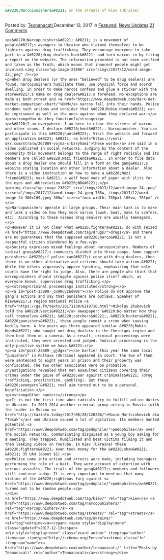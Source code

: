 ```yaml
---
&#8220;Narcopunishers&#8221; on the streets of Kiev (Ukraine)
---
```

<article class="post-listing post-23889 post type-post status-publish format-standard has-post-thumbnail hentry  tag-kiev tag-narcopunishers tag-streets tag-ukraine">
    <div class="post-inner">
        <span>Posted by: <a href="https://www.deepdotweb.com/author/teonanacati/" title="">Teonanacati </a></span>
    <span>December 13, 2017</span>
    <span>in <a href="https://www.deepdotweb.com/category/deepdot-news/" rel="category tag">Featured</a>, <a href="https://www.deepdotweb.com/category/news-updates/" rel="category tag">News Updates</a></span>
    <span><a href="https://www.deepdotweb.com/2017/12/13/narcopunishers-streets-kiev-ukraine/#comments">21 Comments</a></span>
    </p>
    <div class="clear"></div>
    
    <p>&#8220;Narcopunishers&#8221; &#8211; is a movement of people&#8217;s avengers in Ukraine who claimed themselves to be fighters against drug trafficking. They encourage everyone to take part in a &#8220;drug dealers hunt&#8221; and turn narcos in by filing a report on the website. The information provided is not even verified and taken as the truth, which means that innocent people might get involved.<img class="wp-image-23896" src="/imgs/2017/12/word-image-23.jpeg" /></p>
    <p>When drug dealers (or the ones “believed” to be drug dealers) are found, narcopunishers humiliate them, use physical force and scorch dwelling, in order to make narcos confess and glue a sticker with the store&#8217;s name on drug dealer&#8217;s forehead. No exceptions are made as both street and <a href="https://www.deepdotweb.com/dark-net-market-comparison-chart/">DNM</a> narcos fall into their hands. Police condemn such actions and consider that &#8220;Robin Hoods&#8221; can be imprisoned as well as the ones against whom they declared war.</p>
    <p><strong>How do they function?</strong></p>
    <p>&#8220;I am everywhere. I am here to clear the streets of narcos and other scums. I declare &#8220;hunt&#8221;. Narcopunisher. You can participate in this &#8220;hunt&#8221;. Visit the website and forward an application.&#8221; &#8211; <a href="https://vesti-ukr.com/strana/267089-vojna-s-baryhami">these words</a> are said in a video published in social networks. Judging by the content of the community this movement belongs to the range of right radicals and its members are called &#8220;Nazi friends&#8221;. In order to file data about a drug dealer one should fill in a form on the gang&#8217;s website stating location and other information about a dealer. Also there is a video instruction on how to make a &#8220;Nazi friend&#8221; mask &#8211; a wolf head made of paper with slits for the eyes and abbreviation &#8220;ND&#8221;.</p>
    <p><img class="wp-image-23897" src="/imgs/2017/12/word-image-24.jpeg" srcset="/imgs/2017/12/word-image-24.jpeg 785w, /imgs/2017/12/word-image-24-300x169.jpeg 300w" sizes="(max-width: 785px) 100vw, 785px" /></p>
    <p>Narcopunishers operate in large groups. Their main task is to make and leak a video on how they mock narcos (push, beat, make to confess, etc). According to these videos drug dealers are usually teenagers.</p>
    <p>However it is not clear what &#8220;fighters&#8221; do with seized <a href="https://www.deepdotweb.com/tag/drugs/">drugs</a> and there are no guarantees that the supposed &#8220;narco&#8221; is not a respectful citizen slandered by a foe.</p>
    <p>Society expresses mixed feelings about narcopunishers. Members of radical group&#8217;s community divided into three camps. Some support punishers: &#8220;if police can&#8217;t cope with drug dealers, then there is no other alternative and citizens should take action.&#8221; While the others vigorously oppose lynching, emphasizing that only courts have the right to judge. Also, there are people who think that narcopunishers should struggle against police itself which, as everyone knows, supervises drug trafficking.</p>
    <p><strong>Criminal proceedings instituted</strong></p>
    <p><a id="post-23889-_ox90uvz6dw0s"></a> Police do not approve the gang’s actions and say that punishers are outlaws. Speaker of Kiev&#8217;s region National Police <a href="https://gs.fm/texts/20171130/6210716.html">Nikolay Zhukovich told the &#8220;Vesti&#8221;</a> newspaper: &#8220;No matter how they call themselves &#8211; &#8220;catchers&#8221;, &#8220;hunters&#8221;, &#8220;punishers&#8221;, these people commit a crime when causing bodily harm. A few years ago there appeared similar &#8220;Robin Hoods&#8221; who sought out drug dealers in the Chernigov region and then beat them on a camera. As a result, criminal proceedings were instituted, they were arrested and judged. Judicial processing is the only punitive system we have.&#8221;</p>
    <p><a id="post-23889-_gjdgxs"></a> Earlier this year the same local “punishers” in Poltava (Ukraine) appeared in court. The two of them were sentenced to eight years in prison and their property was confiscated. The two other associates were on probation. Investigations revealed that men assaulted citizens covering their crimes under the guise of &#8220;war against criminals&#8221; (drug trafficking, prostitution, gambling). But these &#8220;avengers’&#8221; real aim turned out to be a personal beneficiation.</p>
    <p><strong>Other hunters</strong></p>
    <p>It is not the first time when radicals try to fulfill police duties in Ukraine. In 2013-2014 another criminal group acting in Russia (with the leader in Moscow <a href="http://kazinfo.today/2017/06/28/126266/">Maxim Martsinkevich aka “Tesak”</a>) and Ukraine caused a lot of agitation. Its members hunted potential <a href="https://www.deepdotweb.com/tag/pedophile/">pedophiles</a> over the social networks, communicating disguised as a young boy asking for a meeting. They trapped, humiliated and beat victims filming it and then leaking videos on YouTube. In Kiev (Ukraine) these &#8220;fighters&#8221; even took money for the &#8220;show&#8221; &#8211; 35 UAH (about $1).</p>
    <p>Police came into action and arrests were made, including teenagers performing the role of a bait. They were accused of extortion with serious assaults. The trials of the gang&#8217;s members and followers still continue today. It is very important to mention that many victims of the &#8220;righteous fury against <a href="https://www.deepdotweb.com/tag/pedophile/">pedophiles</a>&#8221; turned out to be random people.</p>
    </div>
    <a href="https://www.deepdotweb.com/tag/kiev/" rel="tag">kiev</a> <a href="https://www.deepdotweb.com/tag/narcopunishers/" rel="tag">narcopunishers</a> <a href="https://www.deepdotweb.com/tag/streets/" rel="tag">streets</a> <a href="https://www.deepdotweb.com/tag/ukraine/" rel="tag">ukraine</a></span> <span style="display:none" class="updated">2017-12-13</span>
    <div style="display:none" class="vcard author" itemprop="author" itemscope itemtype="http://schema.org/Person"><strong class="fn" itemprop="name"><a href="https://www.deepdotweb.com/author/teonanacati/" title="Posts by Teonanacati" rel="author">Teonanacati</a></strong></div>
    

